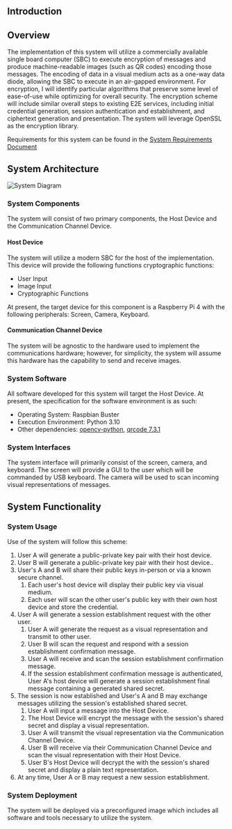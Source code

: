 ## Introduction

## Overview

The implementation of this system will utilize a commercially available single board computer (SBC) to execute encryption of messages and produce machine-readable images (such as QR codes) encoding those messages. The encoding of data in a visual medium acts as a one-way data diode, allowing the SBC to execute in an air-gapped environment. For encryption, I will identify particular algorithms that preserve some level of ease-of-use while optimizing for overall security. The encryption scheme will include similar overall steps to existing E2E services, including initial credential generation, session authentication and establishment, and ciphertext generation and presentation. The system will leverage OpenSSL as the encryption library.

Requirements for this system can be found in the [System Requirements Document](https://github.gatech.edu/jlyons3/e2e-system/blob/ba8676dcf035279858c53cb4489d1ad1ec961d3e/Documents/system-requirements.md)

## System Architecture

![System Diagram](/Images/System-Diagram.png)

### System Components

The system will consist of two primary components, the Host Device and the Communication Channel Device.

#### __Host Device__

The system will utilize a modern SBC for the host of the implementation. This device will provide the following functions cryptographic functions:

* User Input
* Image Input
* Cryptographic Functions

At present, the target device for this component is a Raspberry Pi 4 with the following peripherals: Screen, Camera, Keyboard.

#### __Communication Channel Device__

The system will be agnostic to the hardware used to implement the communications hardware; however, for simplicity, the system will assume this hardware has the capability to send and receive images.

### System Software

All software developed for this system will target the Host Device. At present, the specification for the software environment is as such:

* Operating System: Raspbian Buster
* Execution Environment: Python 3.10
* Other dependencies: [opencv-python](https://pypi.org/project/opencv-python/), [qrcode 7.3.1](https://pypi.org/project/qrcode/)

### System Interfaces

The system interface will primarily consist of the screen, camera, and keyboard. The screen will provide a GUI to the user which will be commanded by USB keyboard. The camera will be used to scan incoming visual representations of messages.

## System Functionality

### System Usage

Use of the system will follow this scheme:

1. User A will generate a public-private key pair with their host device.
2. User B will generate a public-private key pair with their host device..
3. User's A and B will share their public keys in-person or via a known secure channel.
    1. Each user's host device will display their public key via visual medium.
    1. Each user will scan the other user's public key with their own host device and store the credential.
4. User A will generate a session establishment request with the other user.
    1. User A will generate the request as a visual representation and transmit to other user.
    2. User B will scan the request and respond with a session establishment confirmation message.
    3. User A will receive and scan the session establishment confirmation message.
    4. If the session establishment confirmation message is authenticated, User A's host device will generate a session establishment final message containing a generated shared secret.
5. The session is now established and User's A and B may exchange messages utilizing the session's established shared secret.
    1. User A will input a message into the Host Device.
    2. The Host Device will encrypt the message with the session's shared secret and display a visual representation.
    3. User A will transmit the visual representation via the Communication Channel Device.
    4. User B will receive via their Communication Channel Device and scan the visual representation with their Host Device.
    5. User B's Host Device will decrypt the with the session's shared secret and display a plain text representation.
6. At any time, User A or B may request a new session establishment.

### System Deployment

The system will be deployed via a preconfigured image which includes all software and tools necessary to utilize the system.
